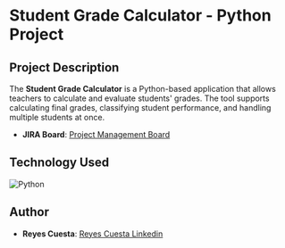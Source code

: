 # Student Grade Calculator - Python Project



## Project Description
The **Student Grade Calculator** is a Python-based application that allows teachers to calculate and evaluate students' grades. The tool supports calculating final grades, classifying student performance, and handling multiple students at once. 

- **JIRA Board**: [Project Management Board](https://reyescuestaqa.atlassian.net/jira/software/projects/ES/boards/8)

## Technology Used
![Python](https://img.shields.io/badge/Language-Python-blue)

## Author

- **Reyes Cuesta**: [Reyes Cuesta Linkedin](https://linkedin.com/reyescuesta)
